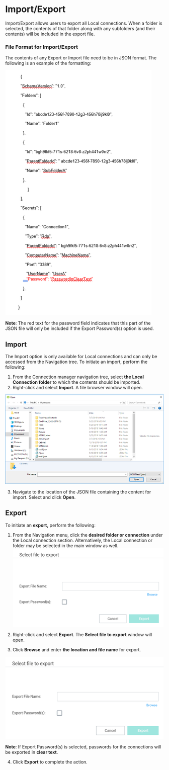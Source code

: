 # Import/Export

Import/Export allows users to export all Local connections. When a folder is selected, the contents of that folder along with any subfolders (and their contents) will be included in the export file.

### File Format for Import/Export

The contents of any Export or Import file need to be in JSON format. The following is an example of the formatting:

![json-file-form](images/json-file-example.png)

**Note**: The red text for the password field indicates that this part of the JSON file will only be included if the Export Password(s) option is used.  

## Import

The Import option is only available for Local connections and can only be accessed from the Navigation tree. To initiate an import, perform the following:

1. From the Connection manager navigation tree, select **the Local Connection folder** to which the contents should be imported. 
2. Right-click and select **Import**. A file browser window will open. 

![select-json-file](images\select-json-file.png)

3. Navigate to the location of the JSON file containing the content for import. Select and click **Open**.

## Export

To initiate an **export,** perform the following:

1. From the Navigation menu, click the **desired folder or connection** under the Local connection section. Alternatively, the Local connection or folder may be selected in the main window as well.![select-file-exp](images\select-file-exp.png)

2. Right-click and select **Export**. The **Select file to export** window will open. 
3. Click **Browse** and enter **the location and file name** for export.

![select-file-exp](images\select-file-exp.png)

**Note**: If Export Password(s) is selected, passwords for the connections will be exported in **clear text**.

4.    Click **Export** to complete the action.




